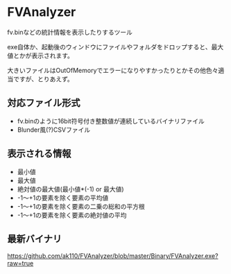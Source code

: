 FVAnalyzer
==========

fv.binなどの統計情報を表示したりするツール


exe自体か、起動後のウィンドウにファイルやフォルダをドロップすると、最大値とかが表示されます。

大きいファイルはOutOfMemoryでエラーになりやすかったりとかその他色々適当ですが、とりあえず。


対応ファイル形式
-----
- fv.binのように16bit符号付き整数値が連続しているバイナリファイル
- Blunder風(?)CSVファイル


表示される情報
-----
- 最小値
- 最大値
- 絶対値の最大値(最小値*(-1) or 最大値)
- -1～+1の要素を除く要素の平均値
- -1～+1の要素を除く要素の二乗の総和の平方根
- -1～+1の要素を除く要素の絶対値の平均



最新バイナリ
------
https://github.com/ak110/FVAnalyzer/blob/master/Binary/FVAnalyzer.exe?raw=true

